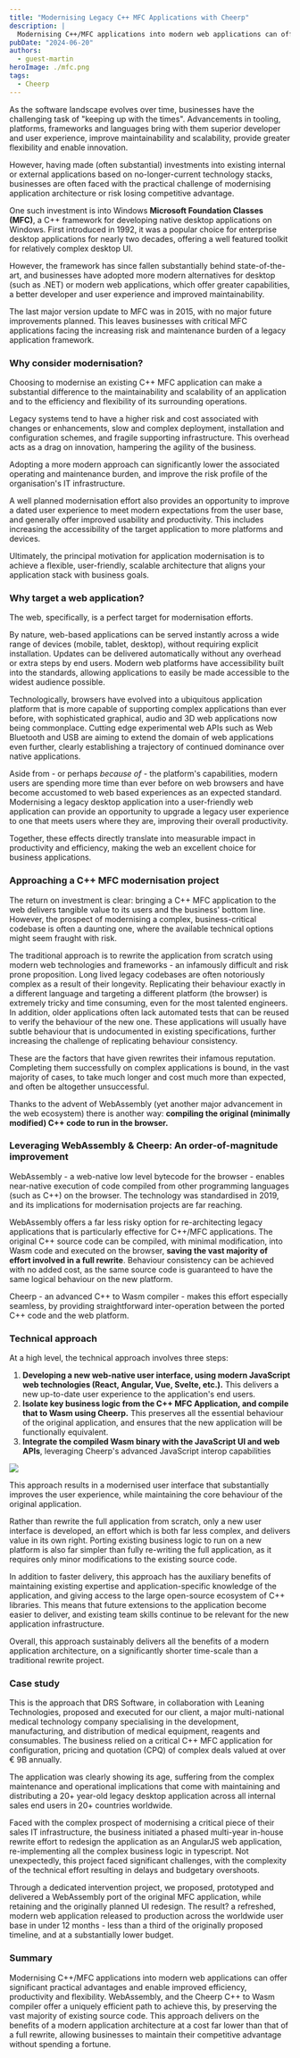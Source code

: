 ```yaml
---
title: "Modernising Legacy C++ MFC Applications with Cheerp"
description: |
  Modernising C++/MFC applications into modern web applications can offer significant practical advantages and enable improved efficiency, productivity and flexibility. WebAssembly, and the Cheerp C++ to Wasm compiler offer a uniquely efficient path to achieve this, by preserving the vast majority of existing source code.
pubDate: "2024-06-20"
authors:
  - guest-martin
heroImage: ./mfc.png
tags:
  - Cheerp
---
```


As the software landscape evolves over time, businesses have the challenging task of "keeping up with the times". Advancements in tooling, platforms, frameworks and languages bring with them superior developer and user experience, improve maintainability and scalability, provide greater flexibility and enable innovation.

However, having made (often substantial) investments into existing internal or external applications based on no-longer-current technology stacks, businesses are often faced with the practical challenge of modernising application architecture or risk losing competitive advantage.

One such investment is into Windows **Microsoft Foundation Classes (MFC)**, a C++ framework for developing native desktop applications on Windows. First introduced in 1992, it was a popular choice for enterprise desktop applications for nearly two decades, offering a well featured toolkit for relatively complex desktop UI.

However, the framework has since fallen substantially behind state-of-the-art, and businesses have adopted more modern alternatives for desktop (such as .NET) or modern web applications, which offer greater capabilities, a better developer and user experience and improved maintainability.

The last major version update to MFC was in 2015, with no major future improvements planned. This leaves businesses with critical MFC applications facing the increasing risk and maintenance burden of a legacy application framework.

### Why consider modernisation?

Choosing to modernise an existing C++ MFC application can make a substantial difference to the maintainability and scalability of an application and to the efficiency and flexibility of its surrounding operations.

Legacy systems tend to have a higher risk and cost associated with changes or enhancements, slow and complex deployment, installation and configuration schemes, and fragile supporting infrastructure. This overhead acts as a drag on innovation, hampering the agility of the business.

Adopting a more modern approach can significantly lower the associated operating and maintenance burden, and improve the risk profile of the organisation's IT infrastructure.

A well planned modernisation effort also provides an opportunity to improve a dated user experience to meet modern expectations from the user base, and generally offer improved usability and productivity. This includes increasing the accessibility of the target application to more platforms and devices.

Ultimately, the principal motivation for application modernisation is to achieve a flexible, user-friendly, scalable architecture that aligns your application stack with business goals.

### Why target a web application?

The web, specifically, is a perfect target for modernisation efforts.

By nature, web-based applications can be served instantly across a wide range of devices (mobile, tablet, desktop), without requiring explicit installation. Updates can be delivered automatically without any overhead or extra steps by end users. Modern web platforms have accessibility built into the standards, allowing applications to easily be made accessible to the widest audience possible.

Technologically, browsers have evolved into a ubiquitous application platform that is more capable of supporting complex applications than ever before, with sophisticated graphical, audio and 3D web applications now being commonplace. Cutting edge experimental web APIs such as Web Bluetooth and USB are aiming to extend the domain of web applications even further, clearly establishing a trajectory of continued dominance over native applications.

Aside from - or perhaps _because of_ - the platform's capabilities, modern users are spending more time than ever before on web browsers and have become accustomed to web based experiences as an expected standard. Modernising a legacy desktop application into a user-friendly web application can provide an opportunity to upgrade a legacy user experience to one that meets users where they are, improving their overall productivity.

Together, these effects directly translate into measurable impact in productivity and efficiency, making the web an excellent choice for business applications.

### Approaching a C++ MFC modernisation project

The return on investment is clear: bringing a C++ MFC application to the web delivers tangible value to its users and the business' bottom line. However, the prospect of modernising a complex, business-critical codebase is often a daunting one, where the available technical options might seem fraught with risk.

The traditional approach is to rewrite the application from scratch using modern web technologies and frameworks - an infamously difficult and risk prone proposition. Long lived legacy codebases are often notoriously complex as a result of their longevity. Replicating their behaviour exactly in a different language and targeting a different platform (the browser) is extremely tricky and time consuming, even for the most talented engineers. In addition, older applications often lack automated tests that can be reused to verify the behaviour of the new one. These applications will usually have subtle behaviour that is undocumented in existing specifications, further increasing the challenge of replicating behaviour consistency.

These are the factors that have given rewrites their infamous reputation. Completing them successfully on complex applications is bound, in the vast majority of cases, to take much longer and cost much more than expected, and often be altogether unsuccessful.

Thanks to the advent of WebAssembly (yet another major advancement in the web ecosystem) there is another way: **compiling the original (minimally modified) C++ code to run in the browser.**

### Leveraging WebAssembly & Cheerp: An order-of-magnitude improvement

WebAssembly - a web-native low level bytecode for the browser - enables near-native execution of code compiled from other programming languages (such as C++) on the browser. The technology was standardised in 2019, and its implications for modernisation projects are far reaching.

WebAssembly offers a far less risky option for re-architecting legacy applications that is particularly effective for C++/MFC applications. The original C++ source code can be compiled, with minimal modification, into Wasm code and executed on the browser, **saving the vast majority of effort involved in a full rewrite**. Behaviour consistency can be achieved with no added cost, as the same source code is guaranteed to have the same logical behaviour on the new platform.

Cheerp - an advanced C++ to Wasm compiler - makes this effort especially seamless, by providing straightforward inter-operation between the ported C++ code and the web platform.

### Technical approach

At a high level, the technical approach involves three steps:

1. **Developing a new web-native user interface, using modern JavaScript web technologies (React, Angular, Vue, Svelte, etc.).** This delivers a new up-to-date user experience to the application's end users.
2. **Isolate key business logic from the C++ MFC Application, and compile that to Wasm using Cheerp.** This preserves all the essential behaviour of the original application, and ensures that the new application will be functionally equivalent.
3. **Integrate the compiled Wasm binary with the JavaScript UI and web APIs**, leveraging Cheerp's advanced JavaScript interop capabilities

![](./mfc-diagram.png)

This approach results in a modernised user interface that substantially improves the user experience, while maintaining the core behaviour of the original application.

Rather than rewrite the full application from scratch, only a new user interface is developed, an effort which is both far less complex, and delivers value in its own right. Porting existing business logic to run on a new platform is also far simpler than fully re-writing the full application, as it requires only minor modifications to the existing source code.

In addition to faster delivery, this approach has the auxiliary benefits of maintaining existing expertise and application-specific knowledge of the application, and giving access to the large open-source ecosystem of C++ libraries. This means that future extensions to the application become easier to deliver, and existing team skills continue to be relevant for the new application infrastructure.

Overall, this approach sustainably delivers all the benefits of a modern application architecture, on a significantly shorter time-scale than a traditional rewrite project.

### Case study

This is the approach that DRS Software, in collaboration with Leaning Technologies, proposed and executed for our client, a major multi-national medical technology company specialising in the development, manufacturing, and distribution of medical equipment, reagents and consumables. The business relied on a critical C++ MFC application for configuration, pricing and quotation (CPQ) of complex deals valued at over € 9B annually.

The application was clearly showing its age, suffering from the complex maintenance and operational implications that come with maintaining and distributing a 20+ year-old legacy desktop application across all internal sales end users in 20+ countries worldwide.

Faced with the complex prospect of modernising a critical piece of their sales IT infrastructure, the business initiated a phased multi-year in-house rewrite effort to redesign the application as an AngularJS web application, re-implementing all the complex business logic in typescript. Not unexpectedly, this project faced significant challenges, with the complexity of the technical effort resulting in delays and budgetary overshoots.

Through a dedicated intervention project, we proposed, prototyped and delivered a WebAssembly port of the original MFC application, while retaining and the originally planned UI redesign. The result? a refreshed, modern web application released to production across the worldwide user base in under 12 months - less than a third of the originally proposed timeline, and at a substantially lower budget.

### Summary

Modernising C++/MFC applications into modern web applications can offer significant practical advantages and enable improved efficiency, productivity and flexibility. WebAssembly, and the Cheerp C++ to Wasm compiler offer a uniquely efficient path to achieve this, by preserving the vast majority of existing source code. This approach delivers on the benefits of a modern application architecture at a cost far lower than that of a full rewrite, allowing businesses to maintain their competitive advantage without spending a fortune.
